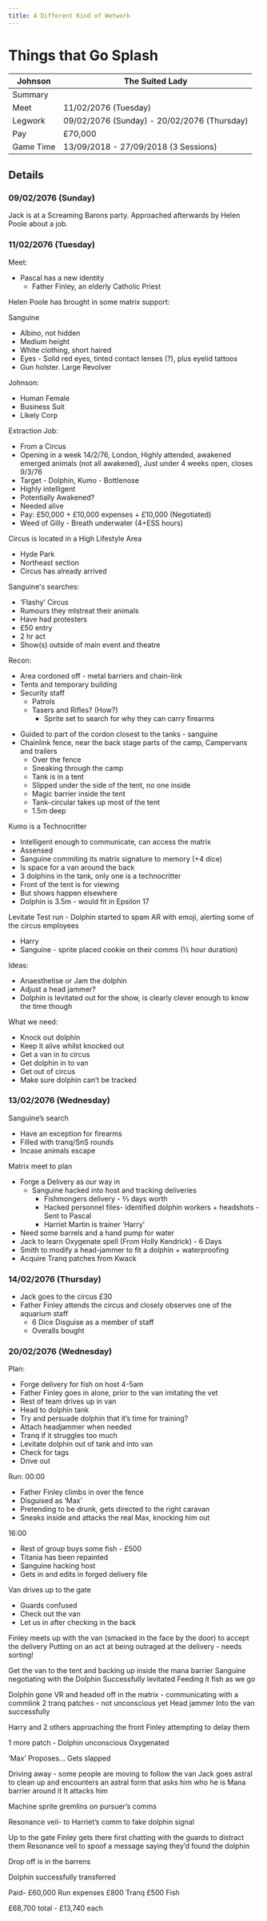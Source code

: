 ```yaml
---
title: A Different Kind of Wetwork
---
```


# Things that Go Splash

| Johnson   | The Suited Lady                             |
| --------- | ------------------------------------------- |
| Summary   |                                             |
| Meet      | 11/02/2076 (Tuesday)                        |
| Legwork   | 09/02/2076 (Sunday) - 20/02/2076 (Thursday) |
| Pay       | £70,000                                     |
| Game Time | 13/09/2018 - 27/09/2018 (3 Sessions)        |

## Details

### 09/02/2076 (Sunday)

Jack is at a Screaming Barons party. Approached afterwards by Helen Poole about a job.

### 11/02/2076 (Tuesday)

Meet:
- Pascal has a new identity
	- Father Finley, an elderly Catholic Priest

Helen Poole has brought in some matrix support:

Sanguine
- Albino, not hidden
- Medium height
- White clothing, short haired
- Eyes - Solid red eyes, tinted contact lenses (?), plus eyelid tattoos
- Gun holster. Large Revolver

Johnson:
- Human Female
- Business Suit
- Likely Corp

Extraction Job:
- From a Circus
- Opening in a week 14/2/76, London, Highly attended, awakened emerged animals (not all awakened), Just under 4 weeks open, closes 9/3/76
- Target - Dolphin, Kumo - Bottlenose
- Highly intelligent
- Potentially Awakened?
- Needed alive
- Pay: £50,000 + £10,000 expenses + £10,000 (Negotiated)
- Weed of Gilly - Breath underwater (4+ESS hours)

Circus is located in a High Lifestyle Area
- Hyde Park
- Northeast section
- Circus has already arrived

Sanguine's searches:
- ‘Flashy’ Circus
- Rumours they mIstreat their animals
- Have had protesters
- £50 entry
- 2 hr act
- Show(s) outside of main event and theatre

Recon:
- Area cordoned off - metal  barriers and chain-link
- Tents and temporary building
- Security staff
	- Patrols
	- Tasers and Rifles? (How?)
		- Sprite set to search for why they can carry firearms

<!-- -->

- Guided to part of the cordon closest to the tanks - sanguine
- Chainlink fence, near the back stage parts of the camp, Campervans and trailers
	- Over the fence
	- Sneaking through the camp
	- Tank is in a tent
	- Slipped under the side of the tent, no one inside
	- Magic barrier inside the tent
	- Tank-circular takes up most of the tent
	- 1.5m deep

Kumo is a Technocritter
- Intelligent enough to communicate, can access the matrix
- Assensed
- Sanguine commiting its matrix signature to memory (+4 dice)
- Is space for a van around the back
- 3 dolphins in the tank, only one is a technocritter
- Front of the tent is for viewing
- But shows happen elsewhere
- Dolphin is 3.5m - would fit in Epsilon 17

Levitate Test run - Dolphin started to spam AR with emoji, alerting some of the circus employees
- Harry
- Sanguine - sprite placed cookie on their comms (½ hour duration)

Ideas:
- Anaesthetise or Jam the dolphin
- Adjust a head jammer?
- Dolphin is levitated out for the show, is clearly clever enough to know the time though

What we need:
- Knock out dolphin
- Keep it alive whilst knocked out
- Get a van in to circus
- Get dolphin in to van
- Get out of circus
- Make sure dolphin can’t be tracked

### 13/02/2076 (Wednesday)

Sanguine’s search
- Have an exception for firearms
- Filled with tranq/SnS rounds
- Incase animals escape

Matrix meet to plan
- Forge a Delivery as our way in
	- Sanguine hacked into host and tracking deliveries
		- Fishmongers delivery - ⅔ days worth
		- Hacked personnel files- identified dolphin workers + headshots - Sent to Pascal
		- Harriet Martin is trainer ‘Harry’
- Need some barrels and a hand pump for water
- Jack to learn Oxygenate spell (From Holly Kendrick) - 6 Days
- Smith to modify a head-jammer to fit a dolphin + waterproofing
- Acquire Tranq patches from Kwack

### 14/02/2076 (Thursday)

- Jack goes to the circus £30
- Father Finley attends the circus and closely observes one of the aquarium staff
	- 6 Dice Disguise as a member of staff
	- Overalls bought

### 20/02/2076 (Wednesday)

Plan:
- Forge delivery for fish on host 4-5am
- Father Finley goes in alone, prior to the van imitating the vet
- Rest of team drives up in van
- Head to dolphin tank
- Try and persuade dolphin that it’s time for training?
- Attach headjammer when needed
- Tranq if it struggles too much
- Levitate dolphin out of tank and into van
- Check for tags
- Drive out

Run:
00:00
- Father Finley climbs in over the fence
- Disguised as ‘Max’
- Pretending to be drunk, gets directed to the right caravan
- Sneaks inside and attacks the real Max, knocking him out

16:00
- Rest of group buys some fish - £500
- Titania has been repainted
- Sanguine hacking host
- Gets in and edits in forged delivery file

Van drives up to the gate
- Guards confused
- Check out the van
- Let us in after checking in the back

Finley meets up with the van (smacked in the face by the door) to accept the delivery
Putting on an act at being outraged at the delivery - needs sorting!

Get the van to the tent and backing up inside the mana barrier
Sanguine negotiating with the Dolphin
Successfully levitated
Feeding it fish as we go

Dolphin gone VR and headed off in the matrix - communicating with a commlink
2 tranq patches - not unconscious yet
Head jammer
Into the van successfully

Harry and 2 others approaching the front
Finley attempting to delay them

1 more patch - Dolphin unconscious
Oxygenated

‘Max’ Proposes...
Gets slapped

Driving away - some people are moving to follow the van
Jack goes astral to clean up and encounters an astral form that asks him who he is
Mana barrier around it
It attacks him

Machine sprite gremlins on pursuer’s comms

Resonance veil- to Harriet’s comm to fake dolphin signal

Up to the gate
Finley gets there first chatting with the guards to distract them
Resonance veil to spoof a message saying they’d found the dolphin

Drop off is in the barrens

Dolphin successfully transferred

Paid- £60,000
Run expenses
£800 Tranq
£500 Fish

£68,700 total - £13,740 each
